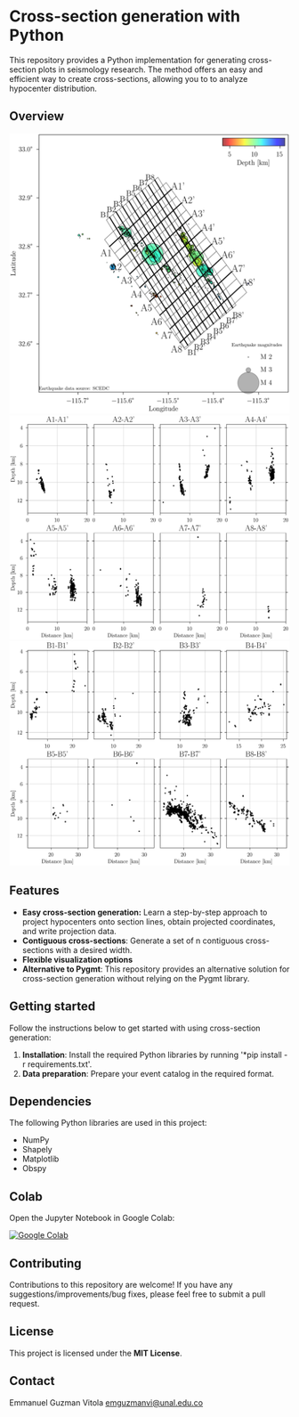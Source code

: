 # Cross-section generation with Python

This repository provides a Python implementation for generating cross-section plots in seismology research. The method offers an easy and efficient way to create cross-sections, allowing you to to analyze hypocenter distribution.

## Overview

![Seismicity example](figs/readme_figs/0.jpg)
![Cross-section example1](figs/readme_figs/0_A.jpg)
![Cross-section example2](figs/readme_figs/0_B.jpg)

## Features

- **Easy cross-section generation:** Learn a step-by-step approach to project hypocenters onto section lines, obtain projected coordinates, and write projection data.
- **Contiguous cross-sections**: Generate a set of n contiguous cross-sections with a desired width.
- **Flexible visualization options**
- **Alternative to Pygmt**: This repository provides an alternative solution for cross-section generation without relying on the Pygmt library.

## Getting started

Follow the instructions below to get started with using cross-section generation:

1. **Installation**: Install the required Python libraries by running '*pip install -r requirements.txt'.
2. **Data preparation**: Prepare your event catalog in the required format.

## Dependencies

The following Python libraries are used in this project:

- NumPy
- Shapely
- Matplotlib
- Obspy

## Colab

Open the Jupyter Notebook in Google Colab:

[![Google Colab](https://colab.research.google.com/assets/colab-badge.svg)](https://colab.research.google.com/github/eguzmanv/Hypocenter-cross-sections/blob/main/hypo_xsects_COLAB.ipynb)

## Contributing

Contributions to this repository are welcome! If you have any suggestions/improvements/bug fixes, please feel free to submit a pull request.

## License

This project is licensed under the **MIT License**.

## Contact

Emmanuel Guzman Vitola
emguzmanvi@unal.edu.co